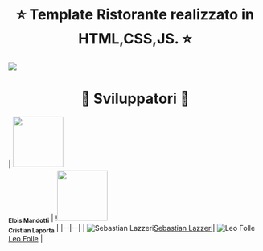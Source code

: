 

<h1 align="center"> ⭐️ Template Ristorante realizzato in HTML,CSS,JS. ⭐️ </h1>
<img  src="immagini/gif2.gif" >

<br>

<h1 align="center"> ️🤝 Sviluppatori 🤝 </h1>

| <img src="https://avatars.githubusercontent.com/u/104636248?v=4" width="100px;"/><sub><br><b>Elois Mandotti</b></sub> | !<img src="https://avatars.githubusercontent.com/u/37643992?v=4" width="100px;"/><sub><br><b>Cristian Laporta</b></sub> 
|
|--|--|
| ![Sebastian Lazzeri](https://avatars.githubusercontent.com/u/40839465?v=4)[Sebastian Lazzeri](https://github.com/Ottoemmezzo)| ![Leo Folle](https://avatars.githubusercontent.com/u/104635962?v=4)[Leo Folle](https://github.com/LeoFolle) |

